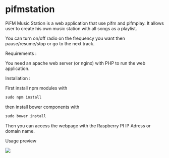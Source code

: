pifmstation
===========

PiFM Music Station is a web application that use pifm and pifmplay.
It allows user to create his own music station with all songs as a playlist.

You can turn on/off radio on the frequency you want then pause/resume/stop or go to the next track.

Requirements :

You need an apache web server (or nginx) with PHP to run the web application.

Installation :

First install npm modules with 

```javascript
sudo npm install
```

then install bower components with

```javascript
sudo bower install
```

Then you can access the webpage with the Raspberry PI IP Adress or domain name.

Usage preview

<img src="https://dl.dropboxusercontent.com/s/7s37ps1kb0dfig7/pifmstation.gif"></img>
